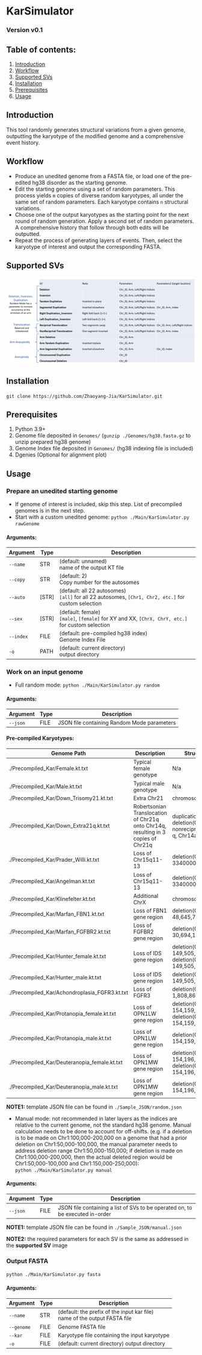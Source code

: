# KarSimulator

### Version v0.1

## Table of contents:
1. [Introduction](#introduction)
2. [Workflow](#workflow)
3. [Supported SVs](#supported-svs)
4. [Installation](#installation)
5. [Prerequisites](#prerequisites)
6. [Usage](#usage)

## Introduction
This tool randomly generates structural variations from a given genome, outputting the karyotype of the 
modified genome and a comprehensive event history. 

## Workflow
- Produce an unedited genome from a FASTA file, or load one of the pre-edited hg38 disorder 
as the starting genome.
- Edit the starting genome using a set of random parameters. 
This process yields `m` copies of diverse random karyotypes, 
all under the same set of random parameters. Each karyotype contains `n` structural variations.
- Choose one of the output karyotypes as the starting point for the next round of random generation. 
Apply a second set of random parameters. A comprehensive history that follow through both edits will be outputted.
- Repeat the process of generating layers of events. 
Then, select the karyotype of interest and output the corresponding FASTA.

## Supported SVs
![Supported SVs](/pics/Supported_SV.png)

## Installation
`git clone https://github.com/Zhaoyang-Jia/KarSimulator.git`

## Prerequisites
1. Python 3.9+
2. Genome file deposited in `Genomes/` (`gunzip ./Genomes/hg38.fasta.gz` to unzip prepared hg38 genome)
3. Genome Index file deposited in `Genomes/` (hg38 indexing file is included)
4. Dgenies (Optional for alignment plot)

## Usage
### Prepare an unedited starting genome
- If genome of interest is included, skip this step. List of precompiled genomes is in the next step.
- Start with a custom unedited genome: `python ./Main/KarSimulator.py rawGenome`

#### Arguments:
| Argument  | Type  | Description                                                                                                |
|-----------|-------|------------------------------------------------------------------------------------------------------------|
| `--name`  | STR   | (default: unnamed) <br /> name of the output KT file                                                       |
| `--copy`  | STR   | (default: 2) <br /> Copy number for the autosomes                                                          |
| `--auto`  | [STR] | (default: all 22 autosomes) <br /> `[all]` for all 22 autosomes, `[Chr1, Chr2, etc.]` for custom selection |
| `--sex`   | [STR] | (default: female) <br /> `[male]`, `[female]` for XY and XX,  `[ChrX, ChrY, etc.]` for custom selection    |
| `--index` | FILE  | (default: pre-compiled hg38 index) <br /> Genome Index File                                                |
| `-o`      | PATH  | (default: current directory) <br /> output directory                                                       |

### Work on an input genome
- Full random mode: `python ./Main/KarSimulator.py random`
#### Arguments:
| Argument | Type | Description                                   |
|----------|------|-----------------------------------------------|
| `--json` | FILE | JSON file containing Random Mode parameters   |

#### Pre-compiled Karyotypes:
| Genome Path                                   | Description                                                                       | Structural Variations (SVs)                                                                |
|-----------------------------------------------|-----------------------------------------------------------------------------------|--------------------------------------------------------------------------------------------|
| ./Precompiled_Kar/Female.kt.txt               | Typical female genotype                                                           | N/a                                                                                        |
| ./Precompiled_Kar/Male.kt.txt                 | Typical male genotype                                                             | N/a                                                                                        |
| ./Precompiled_Kar/Down_Trisomy21.kt.txt       | Extra Chr21                                                                       | chromosomal_duplication(Chr21a)                                                            |
| ./Precompiled_Kar/Down_Extra21q.kt.txt        | Robertsonian Translocation of Chr21q onto Chr14q, resulting in 3 copies of Chr21q | duplication(Chr21a-q); deletion(Chr14a-q); nonreciprocal_translocation(Chr21a-q, Chr14a-q) |
| ./Precompiled_Kar/Prader_Willi.kt.txt         | Loss of Chr15q11-13                                                               | deletion(Chr15a:2050001-33400000)                                                          |
| ./Precompiled_Kar/Angelman.kt.txt             | Loss of Chr15q11-13                                                               | deletion(Chr15a:2050001-33400000)                                                          |
| ./Precompiled_Kar/Klinefelter.kt.txt          | Additional ChrX                                                                   | chromosomal_duplication(ChrXa)                                                             |
| ./Precompiled_Kar/Marfan_FBN1.kt.txt          | Loss of FBN1 gene region                                                          | deletion(Chr15a:48,408,313-48,645,709)                                                     |
| ./Precompiled_Kar/Marfan_FGFBR2.kt.txt        | Loss of FGFBR2 gene region                                                        | deletion(Chr3:30,606,601-30,694,142)                                                       |
| ./Precompiled_Kar/Hunter_female.kt.txt        | Loss of IDS gene region                                                           | deletion(ChrXa:149,476,988-149,505,306); deletion(ChrXb:149,476,988-149,505,306)           |
| ./Precompiled_Kar/Hunter_male.kt.txt          | Loss of IDS gene region                                                           | deletion(ChrXa:149,476,988-149,505,306)                                                    |
| ./Precompiled_Kar/Achondroplasia_FGFR3.kt.txt | Loss of FGFR3                                                                     | deletion(Chr4a:1,793,293-1,808,867)                                                        |
| ./Precompiled_Kar/Protanopia_female.kt.txt    | Loss of OPN1LW gene region                                                        | deletion(ChrXa:154,144,243-154,159,032); deletion(ChrXb:154,144,243-154,159,032)           |
| ./Precompiled_Kar/Protanopia_male.kt.txt      | Loss of OPN1LW gene region                                                        | deletion(ChrXa:154,144,243-154,159,032)                                                    |
| ./Precompiled_Kar/Deuteranopia_female.kt.txt  | Loss of OPN1MW gene region                                                        | deletion(ChrXa:154,182,596-154,196,861); deletion(ChrXb:154,182,596-154,196,861)           |
| ./Precompiled_Kar/Deuteranopia_male.kt.txt    | Loss of OPN1MW gene region                                                        | deletion(ChrXa:154,182,596-154,196,861)                                                    |


**NOTE1:** template JSON file can be found in `./Sample_JSON/random.json`
- Manual mode: not recommended in later layers as the indices are relative to the current genome, not the 
standard hg38 genome. Manual calculation needs to be done to account for off-shifts.
(e.g. if a deletion is to be made on Chr1:100,000-200,000 on a genome that had a prior deletion
on Chr1:50,000-100,000, the manual parameter needs to address deletion range Chr1:50,000-150,000;
if deletion is made on Chr1:100,000-200,000, then the actual deleted region would be Chr1:50,000-100,000
and Chr1:150,000-250,000): <br />
`python ./Main/KarSimulator.py manual`
#### Arguments:
| Argument | Type | Description                                                                   |
|----------|------|-------------------------------------------------------------------------------|
| `--json` | FILE | JSON file containing a list of SVs to be operated on, to be executed in-order |
**NOTE1:** template JSON file can be found in `./Sample_JSON/manual.json`

**NOTE2:** the required parameters for each SV is the same as addressed in the **supported SV** image

### Output FASTA
`python ./Main/KarSimulator.py fasta`
#### Arguments:
| Argument   | Type | Description                                                                      |
|------------|------|----------------------------------------------------------------------------------|
| `--name`   | STR  | (default: the prefix of the input kar file) <br /> name of the output FASTA file |
| `--genome` | FILE | Genome FASTA file                                                                |
| `--kar`    | FILE | Karyotype file containing the input karyotype                                    |
| `-o`       | FILE | (default: current directory) output directory                                    |
